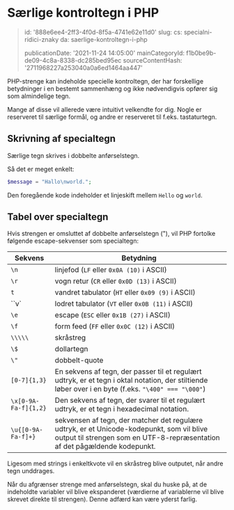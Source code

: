 Særlige kontroltegn i PHP
=========================

> id: '888e6ee4-2ff3-4f0d-8f5a-4741e62e11d0'
> slug:
> 	cs: specialni-ridici-znaky
> 	da: saerlige-kontroltegn-i-php
> 
> publicationDate: '2021-11-24 14:05:00'
> mainCategoryId: f1b0be9b-de09-4c8a-8338-dc285bed95ec
> sourceContentHash: '2711968227a253040a0a6ed1464aa447'

PHP-strenge kan indeholde specielle kontroltegn, der har forskellige betydninger i en bestemt sammenhæng og ikke nødvendigvis opfører sig som almindelige tegn.

Mange af disse vil allerede være intuitivt velkendte for dig. Nogle er reserveret til særlige formål, og andre er reserveret til f.eks. tastaturtegn.

Skrivning af specialtegn
-----------------------

Særlige tegn skrives i dobbelte anførselstegn.

Så det er meget enkelt:

```php
$message = "Hallo\nworld.";
```

Den foregående kode indeholder et linjeskift mellem `Hello` og `world`.

Tabel over specialtegn
-------------------------

Hvis strengen er omsluttet af dobbelte anførselstegn ("), vil PHP fortolke følgende escape-sekvenser som specialtegn:

| Sekvens | Betydning |
|----------|--------|
| `\n` | linjefod (`LF` eller `0x0A (10)` i ASCII) |
| `\r` | vogn retur (`CR` eller `0x0D (13)` i ASCII) |
| ``t`` | vandret tabulator (`HT` eller `0x09 (9)` i ASCII) |
| ``v` | lodret tabulator (`VT` eller `0x0B (11)` i ASCII) |
| `\e` | escape (`ESC` eller `0x1B (27)` i ASCII) |
| `\f` | form feed (`FF` eller `0x0C (12)` i ASCII) |
| `\\\\\` | skråstreg |
| `\$` | dollartegn |
| `\"` | dobbelt-quote |
| `[0-7]{1,3}` | En sekvens af tegn, der passer til et regulært udtryk, er et tegn i oktal notation, der stiltiende løber over i en byte (f.eks. `"\400" === "\000"`) |
| `\x[0-9A-Fa-f]{1,2}` | Den sekvens af tegn, der svarer til et regulært udtryk, er et tegn i hexadecimal notation. |
| `\u{[0-9A-Fa-f]+}` | sekvensen af tegn, der matcher det regulære udtryk, er et Unicode-kodepunkt, som vil blive output til strengen som en UTF-8-repræsentation af det pågældende kodepunkt.

Ligesom med strings i enkeltkvote vil en skråstreg blive outputet, når andre tegn unddrages.

Når du afgrænser strenge med anførselstegn, skal du huske på, at de indeholdte variabler vil blive ekspanderet (værdierne af variablerne vil blive skrevet direkte til strengen). Denne adfærd kan være yderst farlig.
